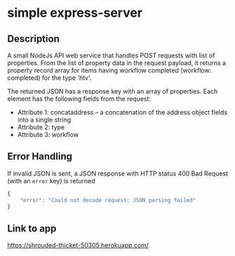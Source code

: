 # simple express-server

## Description

A small NodeJs API web service that handles POST requests with list of properties.
From the list of property data in the request payload, it returns a property record array for items having workflow completed (workflow: completed) for the type 'htv'.

The returned JSON has a response key with an array of properties. Each element has the following fields from the request:

* Attribute 1: concataddress – a concatenation of the address object fields into a single string
* Attribute 2: type
* Attribute 3: workflow

## Error Handling

If invalid JSON is sent, a JSON response with HTTP status 400 Bad Request (with an `error` key) is returned

```javascript
{
    "error": "Could not decode request: JSON parsing failed"
}
```

## Link to app

https://shrouded-thicket-50305.herokuapp.com/
